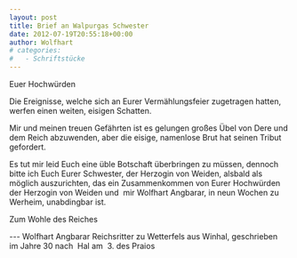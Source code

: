 ```yaml
---
layout: post
title: Brief an Walpurgas Schwester
date: 2012-07-19T20:55:18+00:00
author: Wolfhart
# categories:
#   - Schriftstücke
---
```


Euer Hochwürden

Die Ereignisse, welche sich an Eurer Vermählungsfeier zugetragen hatten, werfen einen weiten, eisigen Schatten.<!--more-->

Mir und meinen treuen Gefährten ist es gelungen großes Übel von Dere und dem Reich abzuwenden, aber die eisige, namenlose Brut hat seinen Tribut gefordert.

Es tut mir leid Euch eine üble Botschaft überbringen zu müssen, dennoch bitte ich Euch Eurer Schwester, der Herzogin von Weiden, alsbald als möglich auszurichten, das ein Zusammenkommen von Eurer Hochwürden der Herzogin von Weiden und  mir Wolfhart Angbarar, in neun Wochen zu Werheim, unabdingbar ist.

Zum Wohle des Reiches

--- Wolfhart Angbarar Reichsritter zu Wetterfels aus Winhal, geschrieben  im Jahre 30 nach  Hal am  3. des Praios

